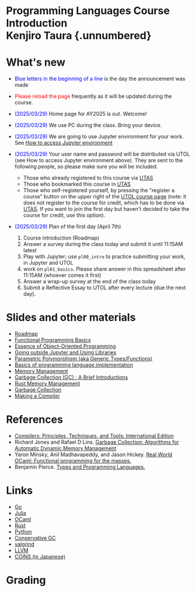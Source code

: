 <link rel="stylesheet" href="scripts/style.css">

# Programming Languages Course Introduction<br/> Kenjiro Taura {.unnumbered}

# What's new

* <font color=blue>Blue letters in the beginning of a line</font> is the day the announcement was made
* <font color=red>Please reload the page</font> frequently as it will be updated during the course.

* <font color=blue>(2025/03/29)</font> Home page for AY2025 is out. Welcome!
* <font color=blue>(2025/03/29)</font> We use PC during the class. Bring your device.
* <font color=blue>(2025/03/29)</font> We are going to use Jupyter environment for your work. See [How to access Jupyter environment](html/jupyter.html?lang=en)
* <font color=blue>(2025/03/29)</font> Your user name and password will be distributed via UTOL (see How to access Jupyter environment above). They are sent to the following people, so please make sure you will be included.
  * Those who already registered to this course via [UTAS](https://utas.adm.u-tokyo.ac.jp/)
  * Those who bookmarked this course in [UTAS](https://utas.adm.u-tokyo.ac.jp/)
  * Those who self-registered yourself, by pressing the "register a course" button on the upper right of the [UTOL course page](https://utol.ecc.u-tokyo.ac.jp/lms/course?idnumber=2025_0340_FEN-EE4d19L1_01) (note: it does not register to the course for credit, which has to be done via [UTAS](https://utas.adm.u-tokyo.ac.jp/). If you want to join the first day but haven't decided to take the course for credit, use this option).
* <font color=blue>(2025/03/29)</font> Plan of the first day (April 7th)
  1. Course introduction (Roadmap)
  1. Answer a survey during the class today and submit it until 11:15AM latest
  1. Play with Jupyter; use `pl00_intro` to practice submitting your work, in Jupyter and UTOL
  1. work on `pl01_basics`. Please share answer in this spreadsheet after 11:15AM (whoever comes it first)
  1. Answer a wrap-up survey at the end of the class today
  1. Submit a Reflective Essay to UTOL after every lecture (due the next day).

# Slides and other materials

* [Roadmap](../slides/00-roadmap.pdf)
* [Functional Programming Basics](../slides/01-functional.pdf)
* [Essence of Object-Oriented Programming](../slides/02-oop.pdf)
* [Going outside Jupyter and Using Libraries](../slides/03-standalone-and-libraries.pdf)
* [Parametric Polymorphism (aka Generic Types/Functions)](../slides/04-parametric.pdf)
* [Basics of programming language implementation](../slides/05-implementation-basics.pdf)
* [Memory Management](../slides/06-memory-management.pdf)
* [Garbage Collection (GC) : A Brief Introductions](../slides/07-gc-basics.pdf)
* [Rust Memory Management](../slides/08-rust.pdf)
* [Garbage Collection](../slides/09-gc-adv.pdf)
* [Making a Compiler](../slides/10-compiler.pdf )

# References

* [Compilers: Principles, Techniques, and Tools: International Edition](https://www.amazon.co.jp/Compilers-Principles-Techniques-Tools-International/dp/0321491696)
* Richard Jones and Rafael D Lins. [Garbage Collection: Algorithms for Automatic Dynamic Memory Management](https://www.amazon.co.jp/Programming-Rust-Fast-Systems-Development/dp/1492052590/ref=pd_lpo_1?pd_rd_i=1492052590&psc=1)
* Yaron Minsky, Anil Madhavapeddy, and Jason Hickey. [Real World OCaml: Functional programming for the masses.](http://www.amazon.com/Real-World-OCaml-Functional-programming/dp/144932391X/ref=tmm_pap_title_0?ie=UTF8&qid=1396268703&sr=8-1-spell)
* Benjamin Pierce. [Types and Programming Languages.](http://www.cis.upenn.edu/~bcpierce/tapl/)

# Links

* [Go](https://go.dev/)
* [Julia](https://julialang.org/)
* [OCaml](http://caml.inria.fr/)
* [Rust](https://www.rust-lang.org/)
* [Python](https://www.python.org/)
* [Conservative GC](http://valgrind.org/)
* [valgrind](http://valgrind.org/)
* [LLVM](http://llvm.org/)
* [COINS (in Japanese)](http://coins-compiler.sourceforge.jp/international/)

# Grading
